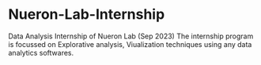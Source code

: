 # Nueron-Lab-Internship
Data Analysis Internship of Nueron Lab (Sep 2023) 
The internship program is focussed on Explorative analysis, Viualization techniques using any data analytics softwares.
